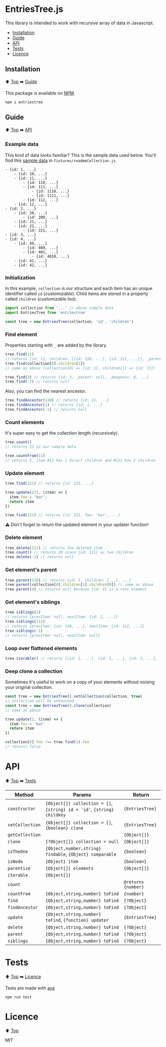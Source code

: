 # EntriesTree.js

This library is intended to work with recursive array of data in Javascript.

- [Installation](#installation)
- [Guide](#guide)
- [API](#api)
- [Tests](#tests)
- [Licence](#licence)

## Installation

⬆️ [Top](#entriestreejs) ➡️ [Guide](#guide) 

This package is available on [NPM](https://www.npmjs.com/package/entriestree).

`npm i entriestree`

## Guide

⬆️ [Top](#entriestreejs) ➡️ [API](#api)

### Example data

This kind of data looks familiar? This is the sample data used below. You'll find this [sample data](https://github.com/MarceauKa/entriestree.js/blob/master/fixtures/readmeCollection.js) in `fixtures/readmeCollection.js`.

```
- {id: 1, ...}
	- {id: 10, ...}
	- {id: 11, ...}
		- {id: 110, ...}
		- {id: 111, ...}
			- {id: 1110, ...}
			- {id: 1111, ...}
		- {id: 112, ...}
	- {id: 12, ...}
- {id: 2, ...}
	- {id: 20, ...}
		- {id: 200, ...}
	- {id: 21, ...}
	- {id: 22, ...}
		- {id: 221, ...}
- {id: 3, ...}
- {id: 4, ...}
	- {id: 40, ...}
		- {id: 400, ...}
		- {id: 401, ...}
			- {id: 4010, ...}
	- {id: 41, ...}
	- {id: 42, ...}
```

### Initialization

In this example, `collection` is our structure and each item has an unique identifier called `id` (_customizable_). Child items are stored in a property called `children` (_customizable too_).

```js
import collection from '...' // above sample data
import EntriesTree from 'entriestree'

const tree = new EntriesTree(collection, 'id', 'children')
```

### Find element

Properties starting with `_` are added by the library.

```js
tree.find(11)
// returns {id: 11, children: [{id: 110, ...}, {id: 111, ...}], _parent: 1, _deepness: 1}
tree.find(collection[0].children[1])
// same as above (collection[0] => {id: 1}, children[1] => {id: 11})

tree.find(3) // returns {id: 3, _parent: null, _deepness: 0, ...}
tree.find(-1) // returns null
```

Also, you can find the nearest ancestor.

```js
tree.findAncestor(110) // returns {id: 11, ...}
tree.findAncestor(1) // returns {id: 1, ...}
tree.findAncestor(-1) // returns null
```

### Count elements

It's super easy to get the collection length (recursively).

```js
tree.count()
// returns 23 in our sample data

tree.countFrom(11)
// returns 5, item #11 has 3 direct children and #111 has 2 children
````

### Update element

```js
tree.find(221) // returns {id: 221, ...}

tree.update(221, (item) => {
  item.foo = 'bar';
  return item
})

tree.find(221) // returns {id: 221, foo: 'bar', ...}
```

⚠️ Don't forget to return the updated element in your updater function!

### Delete element

```js
tree.delete(111) // returns the deleted item
tree.count() // returns 20 since {id: 111} as two children
tree.delete(-1) // returns null
```

### Get element's parent

```js
tree.parent(110) // returns {id: 1, children: [...], ...}
tree.parent(collection[0].children[1].children[0]) // same as above
tree.parent(4) // returns null because {id: 4} is a root element
```

### Get element's siblings

```js
tree.siblings(1)
// returns {prevItem: null, nextItem: {id: 2, ...}}
tree.siblings(111)
// returns {prevItem: {id: 110, ...}, nextItem: {id: 112, ...}}
tree.siblings(-1)
// returns {prevItem: null, nextItem: null}
```

### Loop over flattened elements

```js
tree.iterable() // returns [{id: 1, ...}, {id: 2, ...}, {id: 3, ...}, ...]
```

### Deep clone a collection

Sometimes it's useful to work on a copy of your elements without noising your original collection.

```js
const tree = new EntriesTree().setCollection(collection, true)
// collection will be untouched
const tree = new EntriesTree().clone(collection)
// same as above

tree.update(1, (item) => {
  item.foo = 'bar'
  return item
})

collection[0].foo !== tree.find(1).foo
// returns false
```

# API

⬆️ [Top](#entriestreejs) ➡️ [Tests](#tests)

| Method | Params | Return |
|--------|--------|--------|
| `constructor` | `{Object[]} collection = []`, `{string} id = 'id'`, `{string} childkey` | `{EntriesTree}` |
| `setCollection` | `{Object[]} collection = []`, `{boolean} clone` | `{EntriesTree}` |
| `getCollection` |  | `{Object[]}` |
| `clone` | `{?Object[]} collection = null` | `{Object[]}` |
| `isTheOne` | `{Object,number,string} findable`, `{Object} comparable` | `{boolean}` |
| `isNode` | `{Object} item` | `{boolean}` |
| `parentize` | `{Object[]} elements` | `{Object[]}` |
| `iterable` | `{Object[]}` |  |
| `count` | | `@returns {number}` |
| `countFrom` | `{Object,string,number} toFind` | `{number}` |
| `find` | `{Object,string,number} toFind` | `{?Object}` |
| `findAncestor` | `{Object,string,number} toFind` | `{?Object}` |
| `update` | `{Object,string,number} toFind`, `{function} updater` | `{EntriesTree}` |
| `delete` | `{Object,string,number} toFind` | `{?Object}` |
| `parent` | `{Object,string,number} toFind` | `{?Object}` |
| `siblings` | `{Object,string,number} toFind` | `{?Object}` |

# Tests

⬆️ [Top](#entriestreejs) ➡️ [Licence](#licence)

Tests are made with [ava](https://github.com/avajs/ava)

`npm run test`

# Licence

⬆️ [Top](#entriestreejs)

MIT
